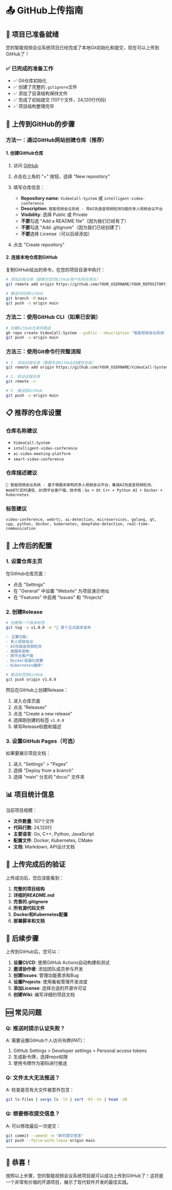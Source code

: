 # 📤 GitHub上传指南

## 🎯 项目已准备就绪

您的智能视频会议系统项目已经完成了本地Git初始化和提交，现在可以上传到GitHub了！

### ✅ 已完成的准备工作

- ✅ Git仓库初始化
- ✅ 创建了完整的`.gitignore`文件
- ✅ 添加了目录结构保持文件
- ✅ 完成了初始提交 (107个文件，24,120行代码)
- ✅ 项目结构整理完毕

## 🚀 上传到GitHub的步骤

### 方法一：通过GitHub网站创建仓库（推荐）

#### 1. 创建GitHub仓库

1. 访问 [GitHub](https://github.com)
2. 点击右上角的 "+" 按钮，选择 "New repository"
3. 填写仓库信息：
   - **Repository name**: `VideoCall-System` 或 `intelligent-video-conference`
   - **Description**: `智能视频会议系统 - 带AI伪造音视频检测功能的多人视频会议平台`
   - **Visibility**: 选择 Public 或 Private
   - **不要**勾选 "Add a README file"（因为我们已经有了）
   - **不要**勾选 "Add .gitignore"（因为我们已经创建了）
   - **不要**选择 License（可以后续添加）

4. 点击 "Create repository"

#### 2. 连接本地仓库到GitHub

复制GitHub给出的命令，在您的项目目录中执行：

```bash
# 添加远程仓库（替换为您的GitHub用户名和仓库名）
git remote add origin https://github.com/YOUR_USERNAME/YOUR_REPOSITORY_NAME.git

# 推送代码到GitHub
git branch -M main
git push -u origin main
```

### 方法二：使用GitHub CLI（如果已安装）

```bash
# 创建GitHub仓库并推送
gh repo create VideoCall-System --public --description "智能视频会议系统 - 带AI伪造音视频检测功能"
git push -u origin main
```

### 方法三：使用Git命令行完整流程

```bash
# 1. 添加远程仓库（需要先在GitHub创建空仓库）
git remote add origin https://github.com/YOUR_USERNAME/VideoCall-System.git

# 2. 验证远程仓库
git remote -v

# 3. 推送到GitHub
git push -u origin main
```

## 📋 推荐的仓库设置

### 仓库名称建议
- `VideoCall-System`
- `intelligent-video-conference`
- `ai-video-meeting-platform`
- `smart-video-conference`

### 仓库描述建议
```
🎥 智能视频会议系统 - 基于微服务架构的多人视频会议平台，集成AI伪造音视频检测、WebRTC实时通信、Qt跨平台客户端。技术栈：Go + Qt C++ + Python AI + Docker + Kubernetes
```

### 标签建议
```
video-conference, webrtc, ai-detection, microservices, golang, qt, cpp, python, docker, kubernetes, deepfake-detection, real-time-communication
```

## 🔧 上传后的配置

### 1. 设置仓库主页

在GitHub仓库页面：
- 点击 "Settings"
- 在 "General" 中设置 "Website" 为项目演示地址
- 在 "Features" 中启用 "Issues" 和 "Projects"

### 2. 创建Release

```bash
# 创建第一个版本标签
git tag -a v1.0.0 -m "🎉 首个正式版本发布

✨ 主要功能:
- 多人视频会议
- AI伪造音视频检测  
- 微服务架构
- 跨平台客户端
- Docker容器化部署
- Kubernetes编排"

# 推送标签到GitHub
git push origin v1.0.0
```

然后在GitHub上创建Release：
1. 进入仓库页面
2. 点击 "Releases"
3. 点击 "Create a new release"
4. 选择刚创建的标签 `v1.0.0`
5. 填写Release标题和描述

### 3. 设置GitHub Pages（可选）

如果要展示项目文档：
1. 进入 "Settings" > "Pages"
2. 选择 "Deploy from a branch"
3. 选择 "main" 分支的 "docs/" 文件夹

## 📊 项目统计信息

当前项目规模：
- **文件数量**: 107个文件
- **代码行数**: 24,120行
- **主要语言**: Go, C++, Python, JavaScript
- **配置文件**: Docker, Kubernetes, CMake
- **文档**: Markdown, API设计文档

## 🎯 上传完成后的验证

上传成功后，您应该能看到：

1. **完整的项目结构**
2. **详细的README.md**
3. **完善的.gitignore**
4. **所有源代码文件**
5. **Docker和Kubernetes配置**
6. **部署脚本和文档**

## 🔗 后续步骤

上传到GitHub后，您可以：

1. **设置CI/CD**: 使用GitHub Actions自动构建和测试
2. **邀请协作者**: 添加团队成员参与开发
3. **创建Issues**: 管理功能需求和Bug
4. **设置Projects**: 使用看板管理开发进度
5. **添加License**: 选择合适的开源许可证
6. **创建Wiki**: 编写详细的项目文档

## 🆘 常见问题

### Q: 推送时提示认证失败？
A: 需要设置GitHub个人访问令牌(PAT)：
1. GitHub Settings > Developer settings > Personal access tokens
2. 生成新令牌，选择repo权限
3. 使用令牌作为密码进行推送

### Q: 文件太大无法推送？
A: 检查是否有大文件被意外包含：
```bash
git ls-files | xargs ls -lh | sort -k5 -hr | head -10
```

### Q: 想要修改提交信息？
A: 可以修改最后一次提交：
```bash
git commit --amend -m "新的提交信息"
git push --force-with-lease origin main
```

---

## 🎉 恭喜！

按照以上步骤，您的智能视频会议系统项目就可以成功上传到GitHub了！这将是一个非常有价值的开源项目，展示了现代软件开发的最佳实践。
